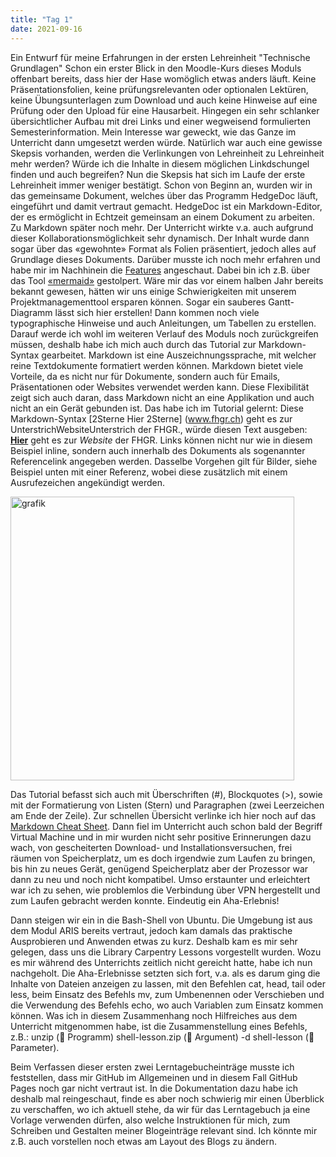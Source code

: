 ```yaml
---
title: "Tag 1"
date: 2021-09-16
---
```


Ein Entwurf für meine Erfahrungen in der ersten Lehreinheit "Technische Grundlagen"
Schon ein erster Blick in den Moodle-Kurs dieses Moduls offenbart bereits, dass hier der Hase womöglich etwas anders läuft. Keine Präsentationsfolien, keine prüfungsrelevanten oder optionalen Lektüren, keine Übungsunterlagen zum Download und auch keine Hinweise auf eine Prüfung oder den Upload für eine Hausarbeit. Hingegen ein sehr schlanker übersichtlicher Aufbau mit drei Links und einer wegweisend formulierten Semesterinformation. Mein Interesse war geweckt, wie das Ganze im Unterricht dann umgesetzt werden würde. Natürlich war auch eine gewisse Skepsis vorhanden, werden die Verlinkungen von Lehreinheit zu Lehreinheit mehr werden? Würde ich die Inhalte in diesem möglichen Linkdschungel finden und auch begreifen? 
Nun die Skepsis hat sich im Laufe der erste Lehreinheit immer weniger bestätigt. Schon von Beginn an, wurden wir in das gemeinsame Dokument, welches über das Programm HedgeDoc läuft, eingeführt und damit vertraut gemacht. HedgeDoc ist ein Markdown-Editor, der es ermöglicht in Echtzeit gemeinsam an einem Dokument zu arbeiten. Zu Markdown später noch mehr.
Der Unterricht wirkte v.a. auch aufgrund dieser Kollaborationsmöglichkeit sehr dynamisch. Der Inhalt wurde dann sogar über das «gewohnte» Format als Folien präsentiert, jedoch alles auf Grundlage dieses Dokuments. Darüber musste ich noch mehr erfahren und habe mir im Nachhinein die [Features](https://demo.hedgedoc.org/features) angeschaut. Dabei bin ich z.B. über das Tool [«mermaid»](https://mermaid-js.github.io/mermaid/#/) gestolpert. Wäre mir das vor einem halben Jahr bereits bekannt gewesen, hätten wir uns einige Schwierigkeiten mit unserem Projektmanagementtool ersparen können. Sogar ein sauberes Gantt-Diagramm lässt sich hier erstellen!
Dann kommen noch viele typographische Hinweise und auch Anleitungen, um Tabellen zu erstellen. Darauf werde ich wohl im weiteren Verlauf des Moduls noch zurückgreifen müssen, deshalb habe ich mich auch durch das Tutorial zur Markdown-Syntax gearbeitet.
Markdown ist eine Auszeichnungssprache, mit welcher reine Textdokumente formatiert werden können. Markdown bietet viele Vorteile, da es nicht nur für Dokumente, sondern auch für Emails, Präsentationen oder Websites verwendet werden kann. Diese Flexibilität zeigt sich auch daran, dass Markdown nicht an eine Applikation und auch nicht an ein Gerät gebunden ist.
Das habe ich im Tutorial gelernt: 
Diese Markdown-Syntax [2Sterne Hier 2Sterne] (www.fhgr.ch) geht es zur UnterstrichWebsiteUnterstrich der FHGR., würde diesen Text ausgeben: [**Hier**](www.fhgr.ch) geht es zur _Website_ der FHGR. Links können nicht nur wie in diesem Beispiel inline, sondern auch innerhalb des Dokuments als sogenannter Referencelink angegeben werden. Dasselbe Vorgehen gilt für Bilder, siehe Beispiel unten mit einer Referenz, wobei diese zusätzlich mit einem Ausrufezeichen angekündigt werden. 

<img width="454" alt="grafik" src="https://user-images.githubusercontent.com/90834619/135158866-9d0a2a42-3730-49bc-988e-086356c8b3d7.png">

Das Tutorial befasst sich auch mit Überschriften (#), Blockquotes (>), sowie mit der Formatierung von Listen (Stern) und Paragraphen (zwei Leerzeichen am Ende der Zeile). Zur schnellen Übersicht verlinke ich hier noch auf das [Markdown Cheat Sheet](https://www.markdownguide.org/cheat-sheet/).
Dann fiel im Unterricht auch schon bald der Begriff Virtual Machine und in mir wurden nicht sehr positive Erinnerungen dazu wach, von gescheiterten Download- und Installationsversuchen, frei räumen von Speicherplatz, um es doch irgendwie zum Laufen zu bringen, bis hin zu neues Gerät, genügend Speicherplatz aber der Prozessor war dann zu neu und noch nicht kompatibel. Umso erstaunter und erleichtert war ich zu sehen, wie problemlos die Verbindung über VPN hergestellt und zum Laufen gebracht werden konnte. Eindeutig ein Aha-Erlebnis!  

Dann steigen wir ein in die Bash-Shell von Ubuntu. Die Umgebung ist aus dem Modul ARIS bereits vertraut, jedoch kam damals das praktische Ausprobieren und Anwenden etwas zu kurz. Deshalb kam es mir sehr gelegen, dass uns die Library Carpentry Lessons vorgestellt wurden. Wozu es mir während des Unterrichts zeitlich nicht gereicht hatte, habe ich nun nachgeholt. Die Aha-Erlebnisse setzten sich fort, v.a. als es darum ging die Inhalte von Dateien anzeigen zu lassen, mit den Befehlen cat, head, tail oder less, beim Einsatz des Befehls mv, zum Umbenennen oder Verschieben und die Verwendung des Befehls echo, wo auch Variablen zum Einsatz kommen können. Was ich in diesem Zusammenhang noch Hilfreiches aus dem Unterricht mitgenommen habe, ist die Zusammenstellung eines Befehls, z.B.: unzip ( Programm) shell-lesson.zip ( Argument) -d shell-lesson ( Parameter).

Beim Verfassen dieser ersten zwei Lerntagebucheinträge musste ich feststellen, dass mir GitHub im Allgemeinen und in diesem Fall GitHub Pages noch gar nicht vertraut ist. In die Dokumentation dazu habe ich deshalb mal reingeschaut, finde es aber noch schwierig mir einen Überblick zu verschaffen, wo ich aktuell stehe, da wir für das Lerntagebuch ja eine Vorlage verwenden dürfen, also welche Instruktionen für mich, zum Schreiben und Gestalten meiner Blogeinträge relevant sind. Ich könnte mir z.B. auch vorstellen noch etwas am Layout des Blogs zu ändern.
